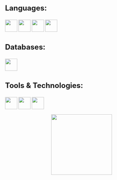 <h3 style="font-size: 24px;">Languages:</h3>
<img height="40" src="https://img.shields.io/badge/-Python-0c1017?style=for-the-badge&logo=python&logoColor=ffffff">
<img height="40" src="https://img.shields.io/badge/-Bash-0c1017?style=for-the-badge&logo=gnubash&logoColor=ffffff">
<img height="40" src="https://img.shields.io/badge/-JavaScript-0c1017?style=for-the-badge&logo=javascript&logoColor=ffffff">
<img height="40" src="https://img.shields.io/badge/-TypeScript-0c1017?style=for-the-badge&logo=typescript&logoColor=ffffff">

<h3 style="font-size: 24px;">Databases:</h3> <img height="40" src="https://img.shields.io/badge/-MySQL-0c1017?style=for-the-badge&logo=mysql&logoColor=ffffff">

<h3 style="font-size: 24px;">Tools & Technologies:</h3>
<img height="40" src="https://img.shields.io/badge/-Docker-0c1017?style=for-the-badge&logo=docker&logoColor=ffffff">
<img height="40" src="https://img.shields.io/badge/-Linux-0c1017?style=for-the-badge&logo=linux&logoColor=ffffff">
<img height="40" src="https://img.shields.io/badge/-Git-0c1017?style=for-the-badge&logo=git&logoColor=ffffff">



<div align="center">
<p>
<a href="https://github.com/TheSilver1023">
  <img height="200em" src="https://github-readme-stats.vercel.app/api?username=TheSilver1023&hide_border=true&show_icons=true&title_color=E11111&icon_color=FF5733&text_color=FFFFFF&bg_color=0c1017"
</a>
</p>
</div>
